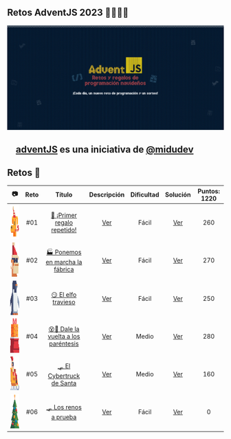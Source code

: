 ## Retos AdventJS 2023 🌟✨🎅🎄

![adventJsPortada](./Assets/Portada.jpg)

## <img src="https://adventjs.dev/android-icon-192x192.png" width="15" height="15" /> [adventJS](https://adventjs.dev/es) es una iniciativa de [@midudev](https://midu.dev/)

## Retos 🎯

|                              📷                               | Reto |                                      Título                                       |        Descripción         | Dificultad |         Solución          | Puntos: 1220 |
| :-----------------------------------------------------------: | :--: | :-------------------------------------------------------------------------------: | :------------------------: | :--------: | :-----------------------: | :----------: |
| <img src="./Assets/Retos_PNG/1.png" width="80" height="80" /> | #01  |     [🎁 ¡Primer regalo repetido!](https://adventjs.dev/es/challenges/2023/1)      | [Ver](./Reto_01/README.md) |   Fácil    | [Ver](./Reto_01/index.js) |     260      |
| <img src="./Assets/Retos_PNG/2.png" width="80" height="80" /> | #02  |   [🏭 Ponemos en marcha la fábrica](https://adventjs.dev/es/challenges/2023/2)    | [Ver](./Reto_02/README.md) |   Fácil    | [Ver](./Reto_02/index.js) |     270      |
| <img src="./Assets/Retos_PNG/3.png" width="80" height="80" /> | #03  |         [😏 El elfo travieso](https://adventjs.dev/es/challenges/2023/3)          | [Ver](./Reto_03/README.md) |   Fácil    | [Ver](./Reto_03/index.js) |     250      |
| <img src="./Assets/Retos_PNG/4.png" width="80" height="80" /> | #04  | [😵💫 Dale la vuelta a los paréntesis](https://adventjs.dev/es/challenges/2023/4) | [Ver](./Reto_04/README.md) |   Medio    | [Ver](./Reto_04/index.js) |     280      |
| <img src="./Assets/Retos_PNG/5.png" width="80" height="80" /> | #05  |      [🛷 El Cybertruck de Santa](https://adventjs.dev/es/challenges/2023/5)       | [Ver](./Reto_05/README.md) |   Medio    | [Ver](./Reto_05/index.js) |     160      |
| <img src="./Assets/Retos_PNG/6.png" width="80" height="80" /> | #06  |        [🛷 Los renos a prueba](https://adventjs.dev/es/challenges/2023/6)         | [Ver](./Reto_06/README.md) |   Fácil    | [Ver](./Reto_06/index.js) |      0       |
